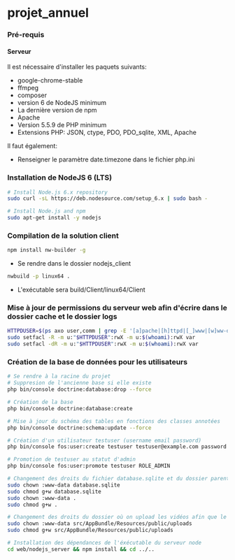 # projet_annuel
### Pré-requis
#### Serveur
Il est nécessaire d'installer les paquets suivants:
- google-chrome-stable
- ffmpeg
- composer
- version 6 de NodeJS minimum
- La dernière version de npm
- Apache
- Version 5.5.9 de PHP minimum
- Extensions PHP: JSON, ctype, PDO, PDO_sqlite, XML, Apache

Il faut également:
- Renseigner le paramètre date.timezone dans le fichier php.ini

### Installation de NodeJS 6 (LTS)
```sh
# Install Node.js 6.x repository
sudo curl -sL https://deb.nodesource.com/setup_6.x | sudo bash -

# Install Node.js and npm
sudo apt-get install -y nodejs
```

### Compilation de la solution client
```sh
npm install nw-builder -g
```
- Se rendre dans le dossier nodejs_client
```sh
nwbuild -p linux64 .
```
- L'exécutable sera build/Client/linux64/Client

### Mise à jour de permissions du serveur web afin d'écrire dans le dossier cache et le dossier logs
```sh
HTTPDUSER=$(ps axo user,comm | grep -E '[a]pache|[h]ttpd|[_]www|[w]ww-data|[n]ginx' | grep -v root | head -1 | cut -d\  -f1)
sudo setfacl -R -m u:"$HTTPDUSER":rwX -m u:$(whoami):rwX var
sudo setfacl -dR -m u:"$HTTPDUSER":rwX -m u:$(whoami):rwX var
```
### Création de la base de données pour les utilisateurs
```sh
# Se rendre à la racine du projet
# Suppresion de l'ancienne base si elle existe
php bin/console doctrine:database:drop --force

# Création de la base
php bin/console doctrine:database:create

# Mise à jour du schéma des tables en fonctions des classes annotées
php bin/console doctrine:schema:update --force

# Création d'un utilisateur testuser (username email password)
php bin/console fos:user:create testuser testuser@example.com password

# Promotion de testuser au statut d'admin
php bin/console fos:user:promote testuser ROLE_ADMIN

# Changement des droits du fichier database.sqlite et du dossier parent afin que le serveur web puisse y écrire
sudo chown :www-data database.sqlite
sudo chmod g+w database.sqlite
sudo chown :www-data .
sudo chmod g+w .

# Changement des droits du dossier où on upload les vidéos afin que le serveur web puisse y écrire
sudo chown :www-data src/AppBundle/Resources/public/uploads
sudo chmod g+w src/AppBundle/Resources/public/uploads

# Installation des dépendances de l'éxécutable du serveur node
cd web/nodejs_server && npm install && cd ../..
```
